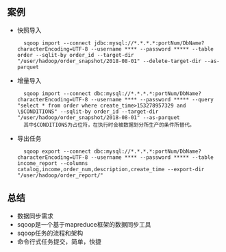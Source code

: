 ## 案例 ##
- 快照导入  

		sqoop import --connect jdbc:mysql://*.*.*.*:portNum/DbName?characterEncoding=UTF-8 --username **** --password ***** --table order --sqlit-by order_id --target-dir "/user/hadoop/order_snapshot/2018-08-01" --delete-target-dir --as-parquet

- 增量导入  

		sqoop import --connect dbc:mysql://*.*.*.*:portNum/DbName?characterEncoding=UTF-8 --username **** --password ***** --query "select * from order where create_time>153278957329 and \$CONDITIONS" --sqlit-by order_id --target-dir "/user/hadoop/order_snapshot/2018-08-01" --as-parquet
		其中$CONDITIONS为占位符，在执行时会被数据划分所生产的条件所替代。


- 导出任务  

		sqoop export --connect dbc:mysql://*.*.*.*:portNum/DbName?characterEncoding=UTF-8 --username **** --password ***** --table income_report --columns catalog,income,order_num,description,create_time --export-dir "/user/hadoop/order_report/"

## 总结 ##
- 数据同步需求
- sqoop是一个基于mapreduce框架的数据同步工具
- sqoop任务的流程和架构
- 命令行式任务提交，简单，快捷